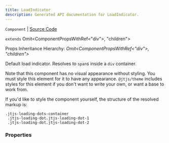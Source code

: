 ```yaml
---
title: LoadIndicator
description: Generated API documentation for LoadIndicator.
---
```


`Component` | [Source Code](https://github.com/mrCamelCode/jtjs/blob/ddfaeb1a2c9bf793372bb41076f65f452b124091/libs/react/lib/components/wrappers/information/LoadIndicator.tsx#L20)

`extends` Omit<ComponentPropsWithRef<"div">, "children">

Props Inheritance Hierarchy: _Omit<ComponentPropsWithRef<"div">, "children">_

Default load indicator. Resolves to `span`s inside a `div` container.

Note that this component has no visual appearance without styling. You must style this element for it
to have any appearance. `@jtjs/theme` includes styles for this element if you don't want to write
your own, or want a base to work from.

If you'd like to style the component yourself, the structure of the resolved markup is:
```
.jtjs-loading-dots-container
 .jtjs-loading-dot.jtjs-loading-dot-1
 .jtjs-loading-dot.jtjs-loading-dot-2
```

### Properties